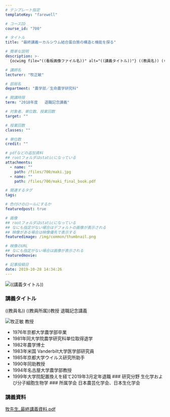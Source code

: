 ```yaml
---
# テンプレート指定
templateKey: "farewell"

# コースID
course_id: "700"

# タイトル
title: "最終講義ーカルシウム結合蛋白質の構造と機能を探る"

# 簡単な説明
description: >-
  {ocwimg file="((看板画像ファイル名))" alt="((講義タイトル))"} ((教員名)) ((教員所属))教授 退職記念講義...

# 講師名
lecturer: "牧正敏"

# 部局名
department: "農学部／生命農学研究科"

# 開講時限
term: "2018年度	退職記念講義"

# 対象者、単位数、授業回数
target: ""

# 授業回数
classes: ""

# 単位数
credit: ""

# pdfなどの追加資料
## rootフォルダはstaticになっている
attachments: 
  - name: "" 
    path: /files/700/maki.jpg
  - name: "" 
    path: /files/700/maki_final_book.pdf

# 関連するタグ
tags:

# 色付けのロールにするか
featuredpost: true

# 画像
## rootフォルダはstaticになっている
## なにも指定がない場合はデフォルトの画像が表示される
## 映像がある場合は映像優先で表示する
featuredimage: /img/common/thumbnail.png

# 映像のURL
## なにも指定がない場合は画像が表示される
featuredmovie: 

# 記事投稿日
date: 2019-10-28 14:34:26
---
```


![((講義タイトル))](/files/700/((看板画像ファイル名))) 
### 講義タイトル

((教員名)) ((教員所属))教授 退職記念講義


![牧正敏 教授](/files/700/maki.jpg) 

* 1976年京都大学農学部卒業
* 1981年同大学院農学研究科単位取得退学
* 1982年農学博士
* 1983年米国 Vanderbilt大学医学部研究員
* 1985年京都大学ウイルス研究所助手
* 1990年同助教授
* 1994年名古屋大学農学部教授
* 1999年大学院配置換えを経て2019年3月定年退職 ### 研究分野 生化学および分子細胞生物学 ### 所属学会 日本農芸化学会、日本生化学会


### 講義資料

[牧先生_最終講義資料.pdf](/files/700/maki_final_book.pdf) 
